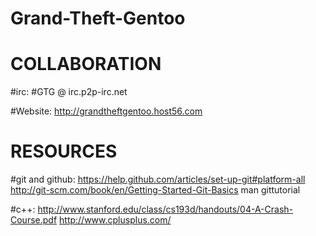 Grand-Theft-Gentoo
==================

COLLABORATION
=================
#irc:
\#GTG @ irc.p2p-irc.net

#Website:
http://grandtheftgentoo.host56.com

RESOURCES
=========
#git and github:
https://help.github.com/articles/set-up-git#platform-all 
http://git-scm.com/book/en/Getting-Started-Git-Basics
man gittutorial

#c++:
http://www.stanford.edu/class/cs193d/handouts/04-A-Crash-Course.pdf
http://www.cplusplus.com/
